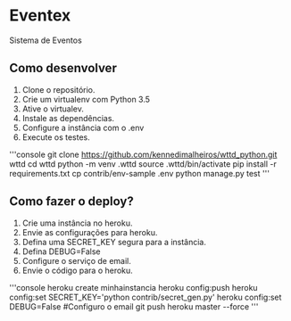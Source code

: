 # Eventex

Sistema de Eventos

## Como desenvolver

1. Clone o repositório.
2. Crie um virtualenv com Python 3.5
3. Ative o virtualev.
4. Instale as dependências.
5. Configure a instância com o .env
6. Execute os testes.

'''console
git clone https://github.com/kennedimalheiros/wttd_python.git wttd
cd wttd
python -m venv .wttd
source .wttd/bin/activate
pip install -r requirements.txt
cp contrib/env-sample .env
python manage.py test
'''

## Como fazer o deploy?
1. Crie uma instância no heroku.
2. Envie as configurações para heroku.
3. Defina uma SECRET_KEY segura para a instância.
4. Defina DEBUG=False
5. Configure o serviço de email.
6. Envie o código para o heroku.

'''console
heroku create minhainstancia
heroku config:push
heroku config:set SECRET_KEY='python contrib/secret_gen.py'
heroku config:set DEBUG=False
#Configuro o email
git push heroku master --force
'''